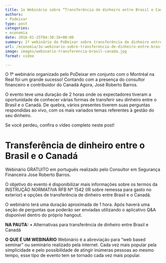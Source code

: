 ```yaml
---
title: 1o Webinário sobre “Transferência de dinheiro entre Brasil e Canadá”
authors:
- Podeixar
type: post
categories:
- economia
date: 2016-01-25T04:30:16+00:00
summary: 1º webinário do PoDeixar sobre transferência de dinheiro entre Brasil e Canadá
url: /economia/1o-webinario-sobre-transferencia-de-dinheiro-entre-brasil-e-canada.html
image: images/webinario-transferencia-brasil-canada.jpg
format: video

---
```

O 1º webinário organizado pelo PoDeixar em conjunto com o Montréal na Real foi um grande sucesso! Contando com a presença do consultor financeiro e contribuidor do Canadá Agora, José Roberto Barros.

O evento teve uma duração de 2 horas onde os expectadores tiveram a oportunidade de conhecer várias formas de transferir seu dinheiro entre o Brasil e o Canadá. De quebra, vários presentes tiverem suas perguntas respondidas ao vivo, com os mais variados temas referentes à gestão do seu dinheiro.

Se você perdeu, confira o vídeo completo neste post!

# Transferência de dinheiro entre o Brasil e o Canadá

Webinário GRATUITO em português realizado pelo Consultor em Segurança Financeira Jose Roberto Barros.

O objetivo do evento é disponibilizar mais informações sobre os termos da INSTRUÇÃO NORMATIVA RFB Nº 1542 (IR sobre remessa para gasto no exterior) e opções de transferência de dinheiro entre Brasil e o Canadá.

O webinário terá uma duração aproximada de 1 hora. Após haverá uma seção de perguntas que poderão ser enviadas utilizando o aplicativo Q&A disponível dentro do próprio hangout.

**NA PAUTA:**
• Alternativas para transferência de dinheiro entre Brasil e Canadá

**O QUE É UM WEBINÁRIO**
Webinário é a abreviação para “web based seminar” ou seminário realizado pela internet. Cada vez mais popular pela simplicidade e pelo possibilidade de atingir inúmeras pessoas ao mesmo tempo, esse tipo de evento tem se tornado cada vez mais popular.